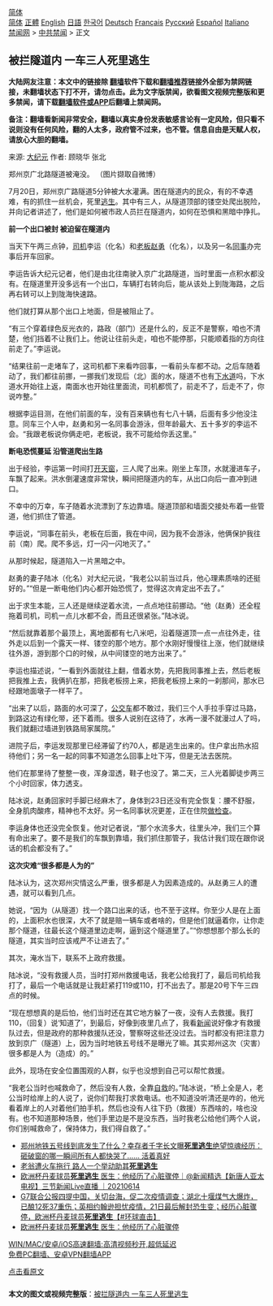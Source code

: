  <!-- 面包屑导航 --> <div class="breadcrumb"><!-- GTranslate: https://gtranslate.io/ -->  <div class="switcher notranslate">  <div class="selected">  <a href="#" onclick="return false;"> 简体</a>  </div>  <div class="option">  <a href="https://www.bannedbook.org" onclick="doGTranslate('zh-CN|zh-CN');jQuery('div.switcher div.selected a').html(jQuery(this).html());return false;" title="简体中文" class="nturl selected"> 简体</a>  <a href="https://www.bannedbook.org/zh-tw/" onclick="doGTranslate('zh-CN|zh-TW');jQuery('div.switcher div.selected a').html(jQuery(this).html());return false;" title="繁體中文" class="nturl"> 正體</a>  <a href="https://www.bannedbook.org/en/" onclick="doGTranslate('zh-CN|en');jQuery('div.switcher div.selected a').html(jQuery(this).html());return false;" title="English" class="nturl"> English</a>  <a href="https://www.bannedbook.org/ja/" onclick="doGTranslate('zh-CN|ja');jQuery('div.switcher div.selected a').html(jQuery(this).html());return false;" title="日本語" class="nturl"> 日語</a>  <a href="https://www.bannedbook.org/ko/" onclick="doGTranslate('zh-CN|ko');jQuery('div.switcher div.selected a').html(jQuery(this).html());return false;" title="한국어" class="nturl"> 한국어</a>  <a href="https://www.bannedbook.org/de/" onclick="doGTranslate('zh-CN|de');jQuery('div.switcher div.selected a').html(jQuery(this).html());return false;" title="Deutsch" class="nturl"> Deutsch</a>  <a href="https://www.bannedbook.org/fr/" onclick="doGTranslate('zh-CN|fr');jQuery('div.switcher div.selected a').html(jQuery(this).html());return false;" title="Français" class="nturl"> Français</a>  <a href="https://www.bannedbook.org/ru/" onclick="doGTranslate('zh-CN|ru');jQuery('div.switcher div.selected a').html(jQuery(this).html());return false;" title="Русский" class="nturl"> Русский</a>  <a href="https://www.bannedbook.org/es/" onclick="doGTranslate('zh-CN|es');jQuery('div.switcher div.selected a').html(jQuery(this).html());return false;" title="Español" class="nturl"> Español</a>  <a href="https://www.bannedbook.org/it/" onclick="doGTranslate('zh-CN|it');jQuery('div.switcher div.selected a').html(jQuery(this).html());return false;" title="Italiano" class="nturl"> Italiano</a>  </div>  </div>      <div class='breadcrumb-sub'><!-- Breadcrumb NavXT 6.3.0 --> <a href="https://www.bannedbook.org/" class="home">禁闻网</a> &gt; <a href="https://www.bannedbook.org/bnews/cbnews/" class="category">中共禁闻</a> &gt; 正文</div></div><h2>被拦隧道内 一车三人死里逃生</h2> <p class="notice"><b>大陆网友注意：本文中的链接除 <a href="https://github.com/bannedbook/fanqiang" >翻墙</a>软件下载和<a href="https://github.com/killgcd/justmysocks/blob/master/README.md">翻墙推荐</a>链接外全部为禁网链接，未翻墙状态下打不开，请勿点击。此为文字版禁闻，欲看图文视频完整版和更多禁闻，请下载<a href="https://github.com/bannedbook/fanqiang">翻墙软件或APP</a>后翻墙上禁闻网。</p><p>备注：翻墙看新闻非常安全，翻墙以真实身份发表敏感言论有一定风险，但只看不说则没有任何风险，翻的人太多，政府管不过来，也不管。信息自由是天赋人权，请放心大胆的翻墙。</b></p>  <div class="entry"> <p>来源:&nbsp;<span class='wp_keywordlink_affiliate'><a href="http://www.epochtimes.com/" title="大纪元" target="_blank">大纪元</a></span>                            作者:&nbsp;顾晓华 张北                                                 </p> <p>郑州京广北路隧道被淹没。 （图片撷取自微博）</p> <p>7月20日，郑州京广路隧道5分钟被大水灌满。困在隧道内的民众，有的不幸遇难，有的抓住一丝机会，死里<span class='wp_keywordlink'><a href="https://www.bannedbook.org/forum5/topic38.html" title="劫难逃生有秘诀" target="_blank">逃生</a></span>。其中有三人，从隧道顶部的镂空处爬出脱险，并向记者讲述了，他们是如何被市政人员拦在隧道内，如何在恐惧和黑暗中挣扎。</p> <p><strong>前一个出口被封 被迫留在隧道内</strong></p> <p>当天下午两三点钟，<a href="https://www.bannedbook.org/bnews/tag/%e5%8f%b8%e6%9c%ba/" class="st_tag internal_tag" rel="tag" title="标签 司机 下的日志">司机</a>李运（化名）和<a href="https://www.bannedbook.org/bnews/tag/%e8%80%81%e6%9d%bf/" class="st_tag internal_tag" rel="tag" title="标签 老板 下的日志">老板</a><a href="https://www.bannedbook.org/bnews/tag/%e8%b5%b5%e5%8b%87/" class="st_tag internal_tag" rel="tag" title="标签 赵勇 下的日志">赵勇</a>（化名），以及另一名<a href="https://www.bannedbook.org/bnews/tag/%E5%90%8C%E4%BA%8B/" class="st_tag internal_tag" rel="tag" title="标签 同事 下的日志">同事</a>办完事后开车回家。</p> <p>李运告诉大纪元记者，他们是由北往南驶入京广北路隧道，当时里面一点积水都没有。在隧道里开没多远有一个出口，车辆打右转向后，能从该处上到陇海路，之后再右转可以上到陇海快速路。</p> <p>他们就打算从那个出口上地面，但是被阻止了。</p> <p>“有三个穿着绿色反光衣的，路政（部门）还是什么的，反正不是警察，咱也不清楚，他们挡着不让我们上。他说让往前头走，咱也不能停那，只能顺着指的方向往前走了。”李运说。</p>  <p>“结果往前一走堵车了，这司机都下来看咋回事，一看前头车都不动。之后车随着动了，我们都往前挪，一挪我们发现后（北）面的水，隧道不也有<a href="https://www.bannedbook.org/bnews/tag/%E4%B8%8B%E6%B0%B4%E9%81%93/" class="st_tag internal_tag" rel="tag" title="标签 下水道 下的日志">下水道</a>吗，下水道水开始往上返，南面水也开始往里面流，司机都慌了，前走不了，后走不了，你说咋整。”</p> <p>根据李运目测，在他们前面的车，没有百来辆也有七八十辆，后面有多少他没注意。同车三个人中，赵勇和另一名同事会游泳，但年龄最大、五十多岁的李运不会。“我跟老板说你俩走吧，老板说，我不可能给你丢这里。”</p> <p><strong>断电恐慌蔓延 沿管道爬出生路</strong></p> <p>出于经验，李运第一时间打<a href="https://www.bannedbook.org/bnews/tag/%E5%BC%80%E5%A4%A9%E7%AA%97/" class="st_tag internal_tag" rel="tag" title="标签 开天窗 下的日志">开天窗</a>，三人爬了出来。刚坐上车顶，水就漫进车子，车飘了起来。洪水倒灌速度非常快，瞬间把隧道内的车，从出口向后一直冲到进口。</p> <p>不幸中的万幸，车子随着水流漂到了东边靠墙。隧道顶部和墙面交接处布着一些管道，他们抓住了管道。</p> <p>李运说，“同事在前头，老板在后面，我在中间，因为我不会游泳，他俩保护我往前（南）爬。爬不多远，灯一闪一闪地灭了。”</p> <p>从那时候起，隧道陷入一片黑暗之中。</p> <p>赵勇的妻子陆冰（化名）对大纪元说，“我老公以前当过兵，他心理素质啥的还挺好的。”“但是一断电他们内心都开始恐慌了，觉得这次肯定出不去了。”</p>  <p>出于求生本能，三人还是继续逆着水流，一点点地往前挪动。“他（赵勇）还全程拖着司机，司机一点儿水都不会，而且还很紧张。”陆冰说。</p> <p>“然后就靠着那个最顶上，离地面都有七八米吧，沿着隧道顶一点一点往外走，往外走以后到一个露天一样、镂空的那个地方。那个水刚好慢慢往上涨，他们就继续往外游，游到那个口的时候，从中间镂空的地方出来了。”</p> <p>李运也描述说，“一看到外面就往上翻，借着水势，先把我同事推上去，然后老板把我推上去，我俩扒在那，把我老板捞上来，把我老板捞上来的一刹那间，那水已经跟地面墩子一样平了。</p> <p>“出来了以后，路面的水可深了，<a href="https://www.bannedbook.org/bnews/tag/%e5%85%ac%e4%ba%a4%e8%bd%a6/" class="st_tag internal_tag" rel="tag" title="标签 公交车 下的日志">公交车</a>都不敢过，我们三个人手拉手穿过马路，到路这边有绿化带，还下着雨。很多人说别在这待了，水再一漫不就漫过人了吗，我们就翻过墙进到铁路局家属院。”</p> <p>进院子后，李运发现那里已经滞留了约70人，都是逃生出来的。住户拿出热水招待他们；另一名一起的同事不知道怎么回事上吐下泻，但是无法去医院。</p> <p>他们在那里待了整整一夜，浑身湿透，鞋子也没了。第二天，三人光着脚徒步两三个小时回家，体力透支。</p> <p>陆冰说，赵勇回家时手脚已经麻木了，身体到23日还没有完全恢复：腰不舒服，全身肌肉酸疼，精神也不太好。另一名同事状况更差，正在住院<a href="https://www.bannedbook.org/bnews/tag/%E5%81%9A%E6%A3%80%E6%9F%A5/" class="st_tag internal_tag" rel="tag" title="标签 做检查 下的日志">做检查</a>。</p> <p>李运身体也还没完全恢复。他对记者说，“那个水流多大，往里头冲，我们三个算有命出来了。要不是我们的车飘到靠墙，我们抓住那管子，我估计我们现在跟你说话的机会都没有了。”</p>  <p><strong>这次灾难“很多都是人为的”</strong></p> <p>陆冰认为，这次郑州灾情这么严重，很多都是人为因素造成的。从赵勇三人的遭遇，就可以看到几点。</p> <p>她说，“因为（从隧道）找一个路口出来的话，也不至于这样。你至少人是在上面的，上面积水也很深，大不了就是赔一辆车或者啥的，但是他们就逼着你，让你走那个隧道，往最长这个隧道里边走啊，逼到这个隧道里了。”“你想想那个那么长的隧道，其实当时应该戒严不让进去了。”</p> <p>其次，淹水当下，联系不上政府救援。</p> <p>陆冰说，“没有救援人员，当时打郑州救援电话，我老公给我打了，最后司机给我打了，最后一个电话就是让我赶紧打119或110，打不出去了。那是20号下午三四点的时候。</p> <p>“现在想想真的是后怕，他们当时还在其它地方躲了一夜，没有人去救援。我打110，（回复）说‘知道了’，到最后，好像到夜里几点了，我看<span class='wp_keywordlink_affiliate'><a href="https://www.bannedbook.org/" title="新闻">新闻</a></span>说好像才有救援队过去，但是政府的那种救援队还没，警察呀这些还没过去。当时都没有把注意力放到京广（隧道）上，因为当时地铁五号线不是曝光了嘛。其实郑州这次（灾害）很多都是人为（造成）的。”</p> <p>此外，现场在安全位置围观的人群，似乎也没想到自己可以帮忙救援。</p> <p>“我老公当时也喊救命了，然后没有人救，全靠<span class='wp_keywordlink'><a href="https://www.bannedbook.org/forum5/topic42.html" title="萨斯、诚信与自救" target="_blank">自救</a></span>的。”陆冰说，“桥上全是人，老公当时给岸上的人说了，说你们帮我打求救电话。也不知道没听清还是咋的，他光看着岸上的人对着他们拍手机，然后也没有人往下扔（救援）东西啥的，啥也没有。也不知道那种场景，他们手里边是不是没东西，当时我老公给他们两个人说，你们别喊救命了，保持体力，我们得自救了。”</p>  <ul class='op-related-articles' title='相关阅读'> <li><a href='https://www.bannedbook.org/bnews/comments/20210724/1593172.html' target='_blank'>郑州地铁五号线到底发生了什么？幸存者千字长文曝<b>死里逃生</b>绝望惊魂经历：砸破窗的哪一瞬间所有人都快哭了…… 活着真好</a></li> <li><a href='https://www.bannedbook.org/bnews/funmedia/20210629/1576826.html' target='_blank'>老翁遭火车拖行 路人一个举动助其<b>死里逃生</b></a></li> <li><a href='https://www.bannedbook.org/bnews/bannedvideo/20210614/1566406.html' target='_blank'>欧洲杯丹麦球员<b>死里逃生</b> 医生：他经历了心脏骤停｜@新闻精选【新唐人亚太电视】三节新闻Live直播 ｜20210614</a></li> <li><a href='https://www.bannedbook.org/bnews/bannedvideo/20210614/1566285.html' target='_blank'>G7联合公报四提中国，关切台海，促二次疫情调查；湖北十堰煤气大爆炸，已酿12死37重伤；英相约翰逊担忧疫情，21日最后解封恐生变；经历心脏骤停，欧洲杯丹麦球员<b>死里逃生</b>【#环球直击】</a></li> <li><a href='https://www.bannedbook.org/bnews/bannedvideo/20210614/1566257.html' target='_blank'>欧洲杯丹麦球员<b>死里逃生</b> 医生：他经历了心脏骤停</a></li> </ul> <p class="texttj"> <a href="https://github.com/bannedbook/fanqiang/wiki/V2ray%E6%9C%BA%E5%9C%BA" target="_blank">WIN/MAC/安卓/iOS高速翻墙:高清视频秒开,超低延迟</a><br/> <a href="https://github.com/bannedbook/fanqiang/wiki/%E7%A6%81%E9%97%BB%E7%BD%91%E5%AE%89%E5%8D%93%E7%BF%BB%E5%A2%99%E6%96%B0%E9%97%BBAPP" target="_blank">免费PC翻墙、安卓VPN翻墙APP</a></p><p><a href="https://www.epochtimes.com/gb/21/7/24/n13112498.htm">点击看原文</a></p><a name='sharetosocial'></a>  <div style="margin-bottom:5px;padding-bottom:5px;clear:both"> <div id="archive-pix-1" class="banner-ads"> <!-- AuctionX Display platform tag START --> <div id="26318x728x90x621x_ADSLOT2" clicktrack="%%CLICK_URL_ESC%%"></div> <!-- AuctionX Display platform tag END --> </div> <div id="archive-pix-2" class="banner-ads"> <!-- AuctionX Display platform tag START --> <div id="26315x300x250x621x_ADSLOT2" clicktrack="%%CLICK_URL_ESC%%"></div> <!-- AuctionX Display platform tag END --> </div> </div>  <div id="archive-pix-1" class="banner-ads"> <!-- AuctionX Display platform tag START --> <div id="26318x728x90x621x_ADSLOT3" clicktrack="%%CLICK_URL_ESC%%"></div> <!-- AuctionX Display platform tag END --> </div> <div><b>本文的图文或视频完整版</b>：<a href='https://www.bannedbook.org/bnews/cbnews/20210725/1593643.html'>被拦隧道内 一车三人死里逃生</a></div>  </div><!--END ENTRY--> 